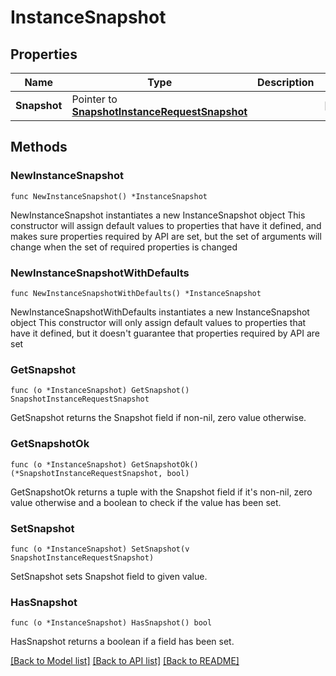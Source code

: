 # InstanceSnapshot

## Properties

Name | Type | Description | Notes
------------ | ------------- | ------------- | -------------
**Snapshot** | Pointer to [**SnapshotInstanceRequestSnapshot**](SnapshotInstanceRequestSnapshot.md) |  | [optional] 

## Methods

### NewInstanceSnapshot

`func NewInstanceSnapshot() *InstanceSnapshot`

NewInstanceSnapshot instantiates a new InstanceSnapshot object
This constructor will assign default values to properties that have it defined,
and makes sure properties required by API are set, but the set of arguments
will change when the set of required properties is changed

### NewInstanceSnapshotWithDefaults

`func NewInstanceSnapshotWithDefaults() *InstanceSnapshot`

NewInstanceSnapshotWithDefaults instantiates a new InstanceSnapshot object
This constructor will only assign default values to properties that have it defined,
but it doesn't guarantee that properties required by API are set

### GetSnapshot

`func (o *InstanceSnapshot) GetSnapshot() SnapshotInstanceRequestSnapshot`

GetSnapshot returns the Snapshot field if non-nil, zero value otherwise.

### GetSnapshotOk

`func (o *InstanceSnapshot) GetSnapshotOk() (*SnapshotInstanceRequestSnapshot, bool)`

GetSnapshotOk returns a tuple with the Snapshot field if it's non-nil, zero value otherwise
and a boolean to check if the value has been set.

### SetSnapshot

`func (o *InstanceSnapshot) SetSnapshot(v SnapshotInstanceRequestSnapshot)`

SetSnapshot sets Snapshot field to given value.

### HasSnapshot

`func (o *InstanceSnapshot) HasSnapshot() bool`

HasSnapshot returns a boolean if a field has been set.


[[Back to Model list]](../README.md#documentation-for-models) [[Back to API list]](../README.md#documentation-for-api-endpoints) [[Back to README]](../README.md)


